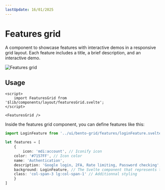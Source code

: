 ```yaml
---
lastUpdate: 16/01/2025
---
```


# Features grid

A component to showcase features with interactive demos in a responsive grid layout. Each feature includes a title, a brief description, and an interactive demo.


<img class="rounded-lg my-5" src="../bento-grid.png" alt="Features grid" />

## Usage

```svelte ln
<script>
    import FeaturesGrid from '$lib/components/layout/featuresGrid.svelte';
</script>

<FeaturesGrid />
```


Inside the features grid component, you can define features like this:
```ts
import LoginFeature from '../ui/bento-grid/features/loginFeature.svelte';

let features = [
    {
        icon: 'mdi:account', // Iconify icon
	color: '#7157FF', // Icon color
	name: 'Authentication',
	description: 'Google login, 2FA, Rate limiting, Password checking',
	background: LoginFeature, // The Svelte component that represents the feature you want to showcase.
	class: 'col-span-3 lg:col-span-1' // Additionnal styling
    }
]
```